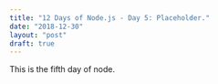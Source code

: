 ```yaml
---
title: "12 Days of Node.js - Day 5: Placeholder."
date: "2018-12-30"
layout: "post"
draft: true
---
```


This is the fifth day of node.
